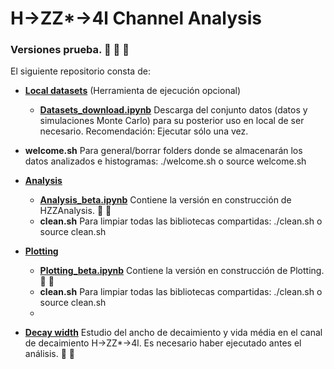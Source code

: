# H->ZZ*->4l Channel Analysis

### Versiones prueba. :construction_worker: :wrench: :wrench:

El siguiente repositorio consta de:

- **[Local datasets](https://github.com/AltuOs/HZZ4l/tree/master/Local_datasets)** (Herramienta de ejecución opcional)

    - **[Datasets_download.ipynb](https://github.com/AltuOs/HZZ4l/blob/master/Local_datasets/Datasets_download.ipynb)** Descarga del conjunto datos (datos y simulaciones Monte Carlo) para su posterior uso en local de ser necesario. Recomendación: Ejecutar sólo una vez.

- **welcome.sh** Para general/borrar folders donde se almacenarán los datos analizados e histogramas: ./welcome.sh o source welcome.sh

- **[Analysis](https://github.com/AltuOs/HZZ4l/tree/master/Analysis)**

    - **[Analysis_beta.ipynb](https://github.com/AltuOs/HZZ4l/blob/master/Analysis/Analysis_beta.ipynb)** Contiene la versión en construcción de HZZAnalysis. :wrench: :wrench:
    - **clean.sh** Para limpiar todas las bibliotecas compartidas: ./clean.sh o source clean.sh
- **[Plotting](https://github.com/AltuOs/HZZ4l/tree/master/Plotting)**


    - **[Plotting_beta.ipynb](https://github.com/AltuOs/HZZ4l/blob/master/Plotting/Plotting_beta.ipynb)** Contiene la versión en construcción de Plotting. :wrench: :wrench:
    - **clean.sh** Para limpiar todas las bibliotecas compartidas: ./clean.sh o source clean.sh
    - 
- **[Decay width](https://github.com/AltuOs/HZZ4l/blob/master/Decay_width.ipynb)** Estudio del ancho de decaimiento y vida média en el canal de decaimiento H->ZZ*->4l. Es necesario haber ejecutado antes el análisis. :wrench: :wrench:
